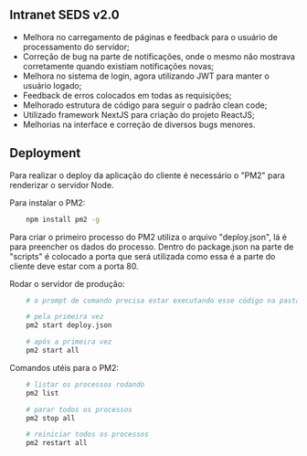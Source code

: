 ## Intranet SEDS v2.0

-   Melhora no carregamento de páginas e feedback para o usuário de processamento do servidor;
-   Correção de bug na parte de notificações, onde o mesmo não mostrava corretamente quando existiam notificações novas;
-   Melhora no sistema de login, agora utilizando JWT para manter o usuário logado;
-   Feedback de erros colocados em todas as requisições;
-   Melhorado estrutura de código para seguir o padrão clean code;
-   Utilizado framework NextJS para criação do projeto ReactJS;
-   Melhorias na interface e correção de diversos bugs menores.

## Deployment

Para realizar o deploy da aplicação do cliente é necessário o "PM2" para renderizar o servidor Node.

Para instalar o PM2:

```bash
    npm install pm2 -g
```

Para criar o primeiro processo do PM2 utiliza o arquivo "deploy.json", lá é para preencher os dados do processo. Dentro do package.json na parte de "scripts" é colocado a porta que será utilizada como essa é a parte do cliente deve estar com a porta 80.

Rodar o servidor de produção:

```bash
    # o prompt de comando precisa estar executando esse código na pasta do projeto

    # pela primeira vez
    pm2 start deploy.json

    # após a primeira vez
    pm2 start all
```

Comandos utéis para o PM2:

```bash
    # listar os processos rodando
    pm2 list

    # parar todos os processos
    pm2 stop all

    # reiniciar todos os processos
    pm2 restart all

```
